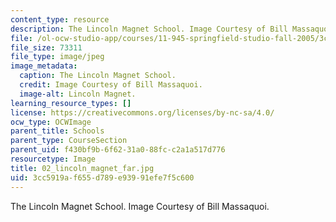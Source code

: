 ```yaml
---
content_type: resource
description: The Lincoln Magnet School. Image Courtesy of Bill Massaquoi.
file: /ol-ocw-studio-app/courses/11-945-springfield-studio-fall-2005/3cc5919af655d789e93991efe7f5c600_02_lincoln_magnet_far.jpg
file_size: 73311
file_type: image/jpeg
image_metadata:
  caption: The Lincoln Magnet School.
  credit: Image Courtesy of Bill Massaquoi.
  image-alt: Lincoln Magnet.
learning_resource_types: []
license: https://creativecommons.org/licenses/by-nc-sa/4.0/
ocw_type: OCWImage
parent_title: Schools
parent_type: CourseSection
parent_uid: f430bf9b-6f62-31a0-88fc-c2a1a517d776
resourcetype: Image
title: 02_lincoln_magnet_far.jpg
uid: 3cc5919a-f655-d789-e939-91efe7f5c600
---
```

The Lincoln Magnet School. Image Courtesy of Bill Massaquoi.